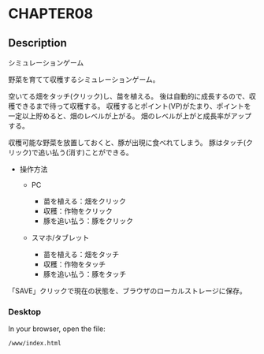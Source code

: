 # CHAPTER08

## Description

シミュレーションゲーム

野菜を育てて収穫するシミュレーションゲーム。

空いてる畑をタッチ(クリック)し、苗を植える。
後は自動的に成長するので、収穫できるまで待って収穫する。
収穫するとポイント(VP)がたまり、ポイントを一定以上貯めると、畑のレベルが上がる。
畑のレベルが上がと成長率がアップする。

収穫可能な野菜を放置しておくと、豚が出現に食べれてしまう。
豚はタッチ(クリック)で追い払う(消す)ことができる。


+ 操作方法
  + PC
    + 苗を植える：畑をクリック
    + 収穫：作物をクリック
    + 豚を追い払う：豚をクリック

   + スマホ/タブレット
     + 苗を植える：畑をタッチ
     + 収穫：作物をタッチ
     + 豚を追い払う：豚をタッチ

「SAVE」クリックで現在の状態を、ブラウザのローカルストレージに保存。


### Desktop

In your browser, open the file:

    /www/index.html

